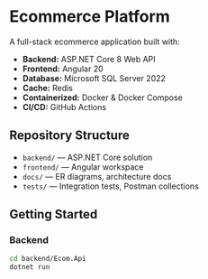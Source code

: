 # Ecommerce Platform

A full-stack ecommerce application built with:
- **Backend:** ASP.NET Core 8 Web API
- **Frontend:** Angular 20
- **Database:** Microsoft SQL Server 2022
- **Cache:** Redis
- **Containerized:** Docker & Docker Compose
- **CI/CD:** GitHub Actions

## Repository Structure
- `backend/` — ASP.NET Core solution
- `frontend/` — Angular workspace
- `docs/` — ER diagrams, architecture docs
- `tests/` — Integration tests, Postman collections

## Getting Started
### Backend
```bash
cd backend/Ecom.Api
dotnet run
